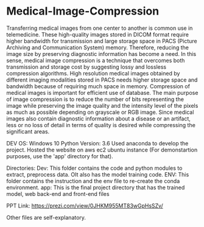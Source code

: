 # Medical-Image-Compression
Transferring medical images from one center to another is common use in telemedicine. These high-quality images stored in DICOM format require higher bandwidth for transmission and large storage space in PACS (Picture Archiving and Communication System) memory. Therefore, reducing the image size by preserving diagnostic information has become a need. In this sense, medical image compression is a technique that overcomes both transmission and storage cost by suggesting lossy and lossless compression algorithms. High resolution medical images obtained by different imaging modalities stored in PACS needs higher storage space and bandwidth because of requiring much space in memory. Compression of medical images is important for efficient use of database. The main purpose of image compression is to reduce the number of bits representing the image while preserving the image quality and the intensity level of the pixels as much as possible depending on grayscale or RGB image. Since medical images also contain diagnostic information about a disease or an artifact, less or no loss of detail in terms of quality is desired while compressing the significant areas.

DEV OS: Windows 10 
Python Version: 3.6
Used anaconda to develop the project.
Hosted the website on aws ec2 ubuntu instance (For demonstartion purposes, use the 'app' directory for that).

Directories:
  Dev: This folder contains the code and python modules to extract, preprocess data. OIt also has the model training code.
  ENV: This folder contains the instruction and the env file to re-create the conda environment.
  app: This is the final project directory that has the trained model, web back-end and front-end files

PPT Link: https://prezi.com/view/0JHKM955MT83wGpHsSZv/

Other files are self-explanatory.

